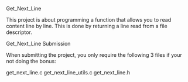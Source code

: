 Get_Next_Line

This project is about programming a function that allows you to read content line by line. This is done by returning a line read from a file descriptor.

Get_Next_Line Submission

When submitting the project, you only require the following 3 files if your not doing the bonus:

get_next_line.c
get_next_line_utils.c
get_next_line.h